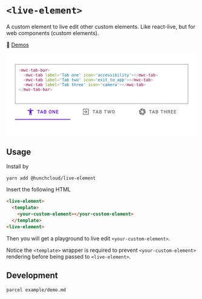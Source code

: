 # `<live-element>`

A custom element to live edit other custom elements. Like react-live, but for web components (custom elements).

💫️ [Demos](https://live-element.glitch.me/)

![demo.gif](demo.gif)

## Usage

Install by

```
yarn add @hunchcloud/live-element
```

Insert the following HTML

```html
<live-element>
  <template>
    <your-custom-element></your-custom-element>
  </template>
<live-element>
```

Then you will get a playground to live edit `<your-custom-element>`.

Notice the `<template>` wrapper is required to prevent `<your-custom-element>` rendering before being passed to `<live-element>`.

## Development

```
parcel example/demo.md
```
